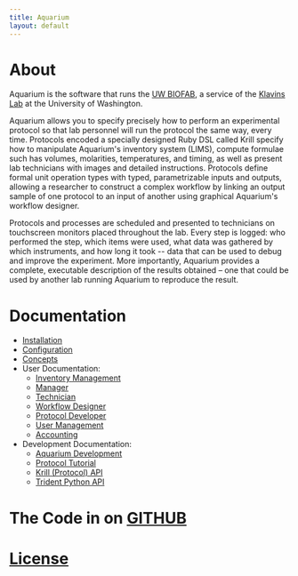 ```yaml
---
title: Aquarium
layout: default
---
```


# About

Aquarium is the software that runs the [UW BIOFAB](http://www.uwbiofab.org), a service of the [Klavins Lab](http://klavinslab.org) at the University of Washington.

Aquarium allows you to specify precisely how to perform an experimental protocol so that lab personnel will run the protocol the same way, every time. Protocols encoded a specially designed Ruby DSL called Krill specify how to manipulate Aquarium's inventory system (LIMS), compute formulae such has volumes, molarities, temperatures, and timing, as well as present lab technicians with images and detailed instructions. Protocols define formal unit operation types with typed, parametrizable inputs and outputs, allowing a researcher to construct a complex workflow by linking an output sample of one protocol to an input of another using graphical Aquarium's workflow designer.

Protocols and processes are scheduled and presented to technicians on touchscreen monitors placed throughout the lab.
Every step is logged: who performed the step, which items were used, what data was gathered by which instruments, and how long it took -- data that can be used to debug and improve the experiment. More importantly, Aquarium provides a complete, executable description of the results obtained – one that could be used by another lab running Aquarium to reproduce the result.

# Documentation

- [Installation](configuration/installation/)
- [Configuration](configuration/)
- [Concepts](concepts/)
- User Documentation:
  - [Inventory Management](lims/)
  - [Manager](manager/)
  - [Technician](technician/)
  - [Workflow Designer](designer/)
  - [Protocol Developer](protocol_developer/)
  - [User Management](users/)
  - [Accounting](accounting/)
- Development Documentation:
  - [Aquarium Development](aquarium_development/)
  - [Protocol Tutorial](protocol_tutorial/)
  - [Krill (Protocol) API](api)
  - [Trident Python API](https://github.com/klavinslab/trident)

# The Code in on [GITHUB](https://github.com/klavinslab/aquarium)

# [License](https://github.com/klavinslab/aquarium/blob/master/license.md)
